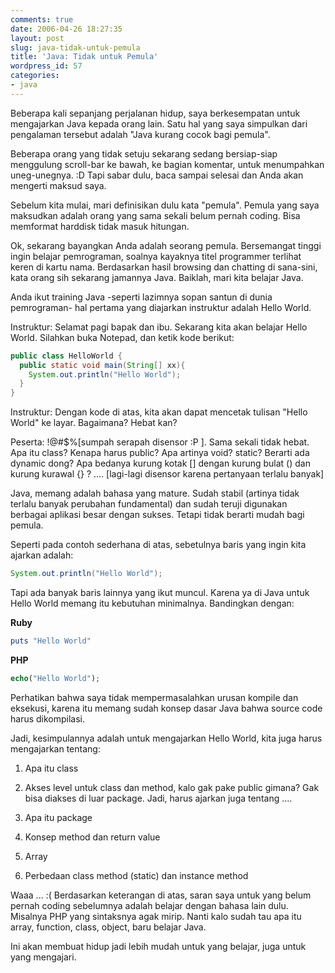 ```yaml
---
comments: true
date: 2006-04-26 18:27:35
layout: post
slug: java-tidak-untuk-pemula
title: 'Java: Tidak untuk Pemula'
wordpress_id: 57
categories:
- java
---
```


Beberapa kali sepanjang perjalanan hidup, saya berkesempatan untuk mengajarkan Java kepada orang lain. Satu hal yang saya simpulkan dari pengalaman tersebut adalah "Java kurang cocok bagi pemula".

Beberapa orang yang tidak setuju sekarang sedang bersiap-siap menggulung scroll-bar ke bawah, ke bagian komentar, untuk menumpahkan uneg-unegnya. :D Tapi sabar dulu, baca sampai selesai dan Anda akan mengerti maksud saya.

Sebelum kita mulai, mari definisikan dulu kata "pemula". Pemula yang saya maksudkan adalah orang yang sama sekali belum pernah coding. Bisa memformat harddisk tidak masuk hitungan.

Ok, sekarang bayangkan Anda adalah seorang pemula. Bersemangat tinggi ingin belajar pemrograman, soalnya kayaknya titel programmer terlihat keren di kartu nama. Berdasarkan hasil browsing dan chatting di sana-sini, kata orang sih sekarang jamannya Java. Baiklah, mari kita belajar Java.

Anda ikut training Java -seperti lazimnya sopan santun di dunia pemrograman- hal pertama yang diajarkan instruktur adalah Hello World.

Instruktur: Selamat pagi bapak dan ibu. Sekarang kita akan belajar Hello World. Silahkan buka Notepad, dan ketik kode berikut:



``` java
public class HelloWorld {
  public static void main(String[] xx){
    System.out.println("Hello World");
  }
}
```


Instruktur: Dengan kode di atas, kita akan dapat mencetak tulisan "Hello World" ke layar. Bagaimana? Hebat kan?

Peserta: !@#$%[sumpah serapah disensor :P ]. Sama sekali tidak hebat. Apa itu class? Kenapa harus public? Apa artinya void? static? Berarti ada dynamic dong? Apa bedanya kurung kotak [] dengan kurung bulat () dan kurung kurawal {} ? .... [lagi-lagi disensor karena pertanyaan terlalu banyak]

Java, memang adalah bahasa yang mature. Sudah stabil (artinya tidak terlalu banyak perubahan fundamental) dan sudah teruji digunakan berbagai aplikasi besar dengan sukses. Tetapi tidak berarti mudah bagi pemula.

Seperti pada contoh sederhana di atas, sebetulnya baris yang ingin kita ajarkan adalah:


    
``` java
System.out.println("Hello World");
```



Tapi ada banyak baris lainnya yang ikut muncul. Karena ya di Java untuk Hello World memang itu kebutuhan minimalnya. Bandingkan dengan:

**Ruby**

``` ruby 
puts "Hello World"
```



**PHP**
    
``` php
echo("Hello World");
```



Perhatikan bahwa saya tidak mempermasalahkan urusan kompile dan eksekusi, karena itu memang sudah konsep dasar Java bahwa source code harus dikompilasi.

Jadi, kesimpulannya adalah untuk mengajarkan Hello World, kita juga harus mengajarkan tentang:



	
  1. Apa itu class

	
  2. Akses level untuk class dan method, kalo gak pake public gimana? Gak bisa diakses di luar package. Jadi, harus ajarkan juga tentang ....

	
  3. Apa itu package

	
  4. Konsep method dan return value

	
  5. Array

	
  6. Perbedaan class method (static) dan instance method


Waaa ... :(
Berdasarkan keterangan di atas, saran saya untuk yang belum pernah coding sebelumnya adalah belajar dengan bahasa lain dulu. Misalnya PHP yang sintaksnya agak mirip. Nanti kalo sudah tau apa itu array, function, class, object, baru belajar Java.

Ini akan membuat hidup jadi lebih mudah untuk yang belajar, juga untuk yang mengajari.
